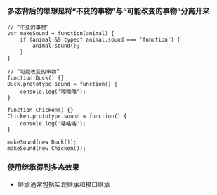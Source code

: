 ### 多态背后的思想是将“不变的事物”与“可能改变的事物”分离开来
```
// “不变的事物”
var makeSound = function(animal) {
    if (animal && typeof animal.sound === 'function') {
        animal.sound();
    }
}

// “可能改变的事物”
function Duck() {}
Duck.prototype.sound = function() {
    console.log('嘎嘎嘎');
}

function Chicken() {}
Chicken.prototype.sound = function() {
    console.log('咯咯咯');
}

makeSound(new Duck());
makeSound(new Chicken());
```

### 使用继承得到多态效果
- 继承通常包括实现继承和接口继承